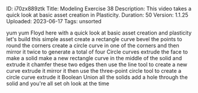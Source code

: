 ID: i70zx889ztk
Title: Modeling Exercise 38
Description: This video takes a quick look at basic asset creation in Plasticity.
Duration: 50
Version: 1.1.25
Uploaded: 2023-06-17
Tags: unsorted

yum yum Floyd here with a quick look at
basic asset creation and plasticity
let's build this simple asset create a
rectangle curve bevel the points to
round the corners create a circle curve
in one of the corners and then mirror it
twice to generate a total of four Circle
curves extrude the face to make a solid
make a new rectangle curve in the middle
of the solid and extrude it
chamfer these two edges
then use the line tool to create a new
curve
extrude it mirror it then use the
three-point circle tool to create a
circle curve
extrude it Boolean Union all the solids
add a hole through the solid and you're
all set
oh look at the time
